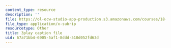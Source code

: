 ```yaml
---
content_type: resource
description: ''
file: https://ol-ocw-studio-app-production.s3.amazonaws.com/courses/18-06sc-linear-algebra-fall-2011/67a71bb469055af18ddd510d052fd63d_pz3zyUO2gpM.vtt
file_type: application/x-subrip
resourcetype: Other
title: 3play caption file
uid: 67a71bb4-6905-5af1-8ddd-510d052fd63d
---
```

